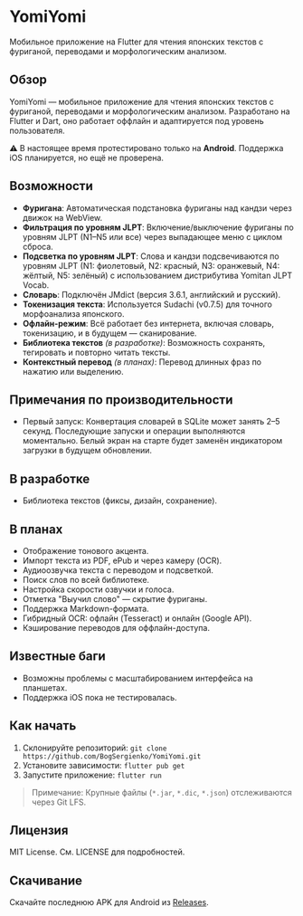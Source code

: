 # YomiYomi

Мобильное приложение на Flutter для чтения японских текстов с фуриганой, переводами и морфологическим анализом.

## Обзор

YomiYomi — мобильное приложение для чтения японских текстов с фуриганой, переводами и морфологическим анализом. Разработано на Flutter и Dart, оно работает оффлайн и адаптируется под уровень пользователя.

⚠️ В настоящее время протестировано только на **Android**. Поддержка iOS планируется, но ещё не проверена.

## Возможности

- **Фуригана**: Автоматическая подстановка фуриганы над кандзи через движок на WebView.
- **Фильтрация по уровням JLPT**: Включение/выключение фуриганы по уровням JLPT (N1–N5 или все) через выпадающее меню с циклом сброса.
- **Подсветка по уровням JLPT**: Слова и кандзи подсвечиваются по уровням JLPT (N1: фиолетовый, N2: красный, N3: оранжевый, N4: жёлтый, N5: зелёный) с использованием дистрибутива Yomitan JLPT Vocab.
- **Словарь**: Подключён JMdict (версия 3.6.1, английский и русский).
- **Токенизация текста**: Используется Sudachi (v0.7.5) для точного морфоанализа японского.
- **Офлайн-режим**: Всё работает без интернета, включая словарь, токенизацию, и в будущем — сканирование.
- **Библиотека текстов** *(в разработке)*: Возможность сохранять, тегировать и повторно читать тексты.
- **Контекстный перевод** *(в планах)*: Перевод длинных фраз по нажатию или выделению.

## Примечания по производительности

- Первый запуск: Конвертация словарей в SQLite может занять 2–5 секунд. Последующие запуски и операции выполняются моментально. Белый экран на старте будет заменён индикатором загрузки в будущем обновлении.

## В разработке

- Библиотека текстов (фиксы, дизайн, сохранение).

## В планах

- Отображение тонового акцента.
- Импорт текста из PDF, ePub и через камеру (OCR).
- Аудиоозвучка текста с переводом и подсветкой.
- Поиск слов по всей библиотеке.
- Настройка скорости озвучки и голоса.
- Отметка "Выучил слово" — скрытие фуриганы.
- Поддержка Markdown-формата.
- Гибридный OCR: офлайн (Tesseract) и онлайн (Google API).
- Кэширование переводов для оффлайн-доступа.

## Известные баги

- Возможны проблемы с масштабированием интерфейса на планшетах.
- Поддержка iOS пока не тестировалась.

## Как начать

1. Склонируйте репозиторий: `git clone https://github.com/BogSergienko/YomiYomi.git`
2. Установите зависимости: `flutter pub get`
3. Запустите приложение: `flutter run`

> Примечание: Крупные файлы (`*.jar`, `*.dic`, `*.json`) отслеживаются через Git LFS.

## Лицензия

MIT License. См. LICENSE для подробностей.

## Скачивание

Скачайте последнюю APK для Android из [Releases](https://github.com/BogSergienko/YomiYomi/releases).